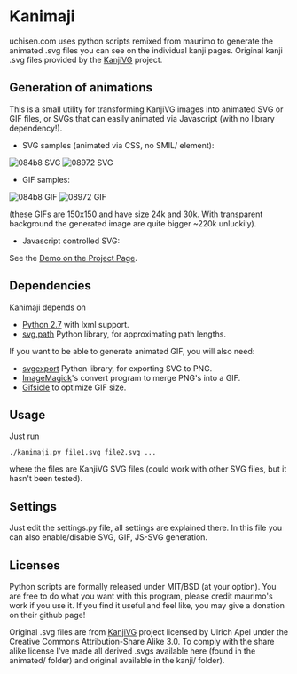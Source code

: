 # Kanimaji #

uchisen.com uses python scripts remixed from maurimo to generate the animated .svg files you can see on the individual kanji pages. Original kanji .svg files provided by the [KanjiVG](http://kanjivg.tagaini.net/) project.

## Generation of animations ##

This is a small utility for transforming KanjiVG images into animated SVG or GIF files, or SVGs that can easily animated via Javascript (with no library dependency!).

 * SVG samples (animated via CSS, no SMIL/<animate> element):

![084b8 SVG](http://maurimo.github.io/kanimaji/samples/084b8_anim.svg)
![08972 SVG](http://maurimo.github.io/kanimaji/samples/08972_anim.svg)

 * GIF samples:

![084b8 GIF](http://maurimo.github.io/kanimaji/samples/084b8_anim.gif)
![08972 GIF](http://maurimo.github.io/kanimaji/samples/08972_anim.gif)

(these GIFs are 150x150 and have size 24k and 30k. With transparent background the generated image are quite bigger ~220k unluckily).

 * Javascript controlled SVG:

See the [Demo on the Project Page](http://maurimo.github.io/kanimaji/index.html).

## Dependencies ##

Kanimaji depends on
 * [Python 2.7]() with lxml support.
 * [svg.path](https://pypi.python.org/pypi/svg.path) Python library, for approximating path lengths.

If you want to be able to generate animated GIF, you will also need:
 * [svgexport](https://github.com/shakiba/svgexport) Python library, for exporting SVG to PNG.
 * [ImageMagick](www.imagemagick.org)'s convert program to merge PNG's into a GIF.
 * [Gifsicle](https://www.lcdf.org/gifsicle/) to optimize GIF size.

## Usage ##

Just run
```
./kanimaji.py file1.svg file2.svg ...
```
where the files are KanjiVG SVG files (could work with other SVG files, but it hasn't been tested).

## Settings ##

Just edit the settings.py file, all settings are explained there. In this file you can also enable/disable SVG, GIF, JS-SVG generation.

## Licenses ##

Python scripts are formally released under MIT/BSD (at your option).
You are free to do what you want with this program, please credit maurimo's work if you use it.
If you find it useful and feel like, you may give a donation on their github page!

Original .svg files are from [KanjiVG](http://kanjivg.tagaini.net/) project licensed by Ulrich Apel under the Creative Commons Attribution-Share Alike 3.0. 
To comply with the share alike license I've made all derived .svgs available here (found in the animated/ folder) and original available in the kanji/ folder).
